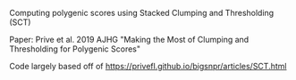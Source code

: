 Computing polygenic scores using Stacked Clumping and Thresholding (SCT)

Paper: Prive et al. 2019 AJHG "Making the Most of Clumping and Thresholding for Polygenic Scores"

Code largely based off of https://privefl.github.io/bigsnpr/articles/SCT.html
